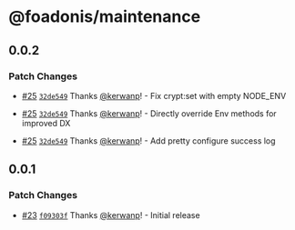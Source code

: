 # @foadonis/maintenance

## 0.0.2

### Patch Changes

- [#25](https://github.com/FriendsOfAdonis/FriendsOfAdonis/pull/25) [`32de549`](https://github.com/FriendsOfAdonis/FriendsOfAdonis/commit/32de54973ce8cc95e9e961b07879051f7d0f52ab) Thanks [@kerwanp](https://github.com/kerwanp)! - Fix crypt:set with empty NODE_ENV

- [#25](https://github.com/FriendsOfAdonis/FriendsOfAdonis/pull/25) [`32de549`](https://github.com/FriendsOfAdonis/FriendsOfAdonis/commit/32de54973ce8cc95e9e961b07879051f7d0f52ab) Thanks [@kerwanp](https://github.com/kerwanp)! - Directly override Env methods for improved DX

- [#25](https://github.com/FriendsOfAdonis/FriendsOfAdonis/pull/25) [`32de549`](https://github.com/FriendsOfAdonis/FriendsOfAdonis/commit/32de54973ce8cc95e9e961b07879051f7d0f52ab) Thanks [@kerwanp](https://github.com/kerwanp)! - Add pretty configure success log

## 0.0.1

### Patch Changes

- [#23](https://github.com/FriendsOfAdonis/FriendsOfAdonis/pull/23) [`f09303f`](https://github.com/FriendsOfAdonis/FriendsOfAdonis/commit/f09303f7e33198b01389891db3f819a520fa1c3f) Thanks [@kerwanp](https://github.com/kerwanp)! - Initial release
